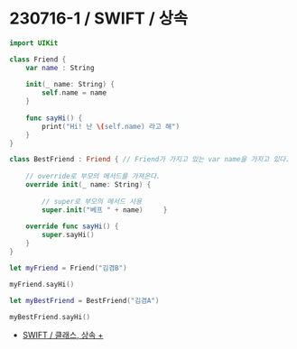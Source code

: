 # 230716-1 / SWIFT / 상속
```swift
import UIKit

class Friend {
    var name : String
    
    init(_ name: String) {
        self.name = name
    }
    
    func sayHi() {
        print("Hi! 난 \(self.name) 라고 해")
    }
}

class BestFriend : Friend { // Friend가 가지고 있는 var name을 가지고 있다.
    
    // override로 부모의 메서드를 가져온다.
    override init(_ name: String) {
        
        // super로 부모의 메서드 사용
        super.init("베프 " + name)     }
    
    override func sayHi() {
        super.sayHi()
    }
}

let myFriend = Friend("김겸B")

myFriend.sayHi()

let myBestFriend = BestFriend("김겸A")

myBestFriend.sayHi()
```

- <a href = "https://github.com/kimkyumbi/TIL/blob/main/iOS/230716-2.md" > SWIFT / 클래스, 상속 + </a>
